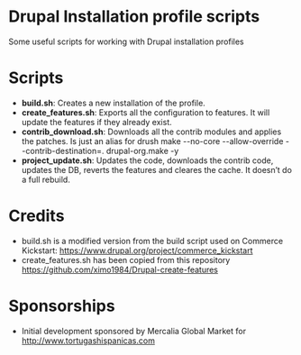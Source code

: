 Drupal Installation profile scripts
===================================

Some useful scripts for working with Drupal installation profiles

# Scripts
- **build.sh**: Creates a new installation of the profile.
- **create_features.sh**: Exports all the configuration to features. It will update the features if they already exist.
- **contrib_download.sh**: Downloads all the contrib modules and applies the patches. Is just an alias for drush make --no-core --allow-override --contrib-destination=. drupal-org.make -y
- **project_update.sh**: Updates the code, downloads the contrib code, updates the DB, reverts the features and cleares the cache. It doesn’t do a full rebuild.

# Credits
- build.sh is a modified version from the build script used on Commerce Kickstart: https://www.drupal.org/project/commerce_kickstart
- create_features.sh has been copied from this repository https://github.com/ximo1984/Drupal-create-features

# Sponsorships
- Initial development sponsored by Mercalia Global Market for http://www.tortugashispanicas.com

